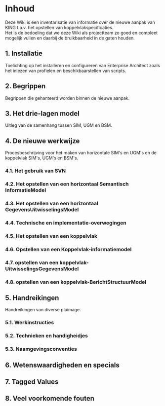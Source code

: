 # Inhoud
Deze Wiki is een inventarisatie van informatie over de nieuwe aanpak van KING t.a.v. het opstellen van koppelvlakspecificaties.  
Het is de bedoeling dat we deze Wiki als projectteam zo goed en compleet mogelijk vullen en daarbij de bruikbaarheid in de gaten houden.

## 1. Installatie
Toelichting op het installeren en configureren van Enterprise Architect zoals het inlezen van profielen en beschikbaarstellen van scripts.

## 2. Begrippen

Begrippen die gehanteerd worden binnen de nieuwe aanpak.

## 3. Het drie-lagen model

Uitleg van de samenhang tussen SIM, UGM en BSM.

## 4. De nieuwe werkwijze

Procesbeschrijving voor het maken van horizontale SIM's en UGM's en de koppelvlak SIM's, UGM's en BSM's.

### 4.1. Het gebruik van SVN 

### 4.2. Het opstellen van een horizontaal Semantisch InformatieModel

### 4.3. Het opstellen van een horizontaal GegevensUitwisselingsModel

### 4.4. Technische en implementatie-overwegingen

### 4.5. Het opstellen van een koppelvlak

### 4.6. Opstellen van een Koppelvlak-informatiemodel

### 4.7. opstellen van een koppelvlak-UitwisselingsGegevensModel

### 4.8. opstellen van een koppelvlak-BerichtStructuurModel

## 5. Handreikingen

Handreikingen van diverse pluimage.

### 5.1. Werkinstructies

### 5.2. Technieken en handigheidjes

### 5.3. Naamgevingsconventies

## 6. Wetenswaardigheden en specials

## 7. Tagged Values

## 8. Veel voorkomende fouten
